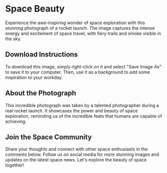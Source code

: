 <!--font:Poppins-->

# Space Beauty

Experience the awe-inspiring wonder of space exploration with this stunning photograph of a rocket launch. The image captures the intense energy and excitement of space travel, with fiery trails and smoke visible in the sky.

## Download Instructions

To download this image, simply right-click on it and select "Save Image As" to save it to your computer. Then, use it as a background to add some inspiration to your workday.

## About the Photograph

This incredible photograph was taken by a talented photographer during a real rocket launch. It showcases the power and beauty of space exploration, reminding us of the incredible feats that humans are capable of achieving.

## Join the Space Community

Share your thoughts and connect with other space enthusiasts in the comments below. Follow us on social media for more stunning images and updates on the latest space news. Let's explore the beauty of space together!

<!--

Write me markdown content of website with wallpaper:

"A realistic photograph of a rocket launch, with fiery trails and smoke visible in the sky."

The header of the page should not be copy of the text but rather a real content of the website which is using this wallpaper.


---


# Space Exploration Wallpaper

Decorate your desktop with this stunning photograph of a rocket launch! The image captures the intense energy and excitement of space exploration, with fiery trails and smoke visible in the sky.

## Download Instructions

To download this wallpaper, simply right-click on the image and select "Save Image As" to save it to your computer. Then, set it as your desktop background to add some inspiration to your workday.

## About the Photograph

This incredible photograph was taken by a talented photographer during a real rocket launch. It showcases the power and beauty of space exploration, reminding us of the incredible feats that humans are capable of achieving.

## Share Your Thoughts

We'd love to hear what you think of this wallpaper! Share your thoughts and feedback in the comments below, or tag us on social media using #SpaceExplorationWallpaper. And don't forget to check out our other wallpapers for more stunning images to decorate your desktop.


---


Heading should not include word "wallpaper". The website should not be about the wallpaper itself, wallpaper is just a related background, rewrite whole content.


---


# Explore the Beauty of Space

Experience the awe-inspiring wonder of space exploration with this stunning photograph of a rocket launch. The image captures the intense energy and excitement of space travel, with fiery trails and smoke visible in the sky.

## Download Instructions

To download this image, simply right-click on it and select "Save Image As" to save it to your computer. Then, use it as a background to add some inspiration to your workday.

## About the Photograph

This incredible photograph was taken by a talented photographer during a real rocket launch. It showcases the power and beauty of space exploration, reminding us of the incredible feats that humans are capable of achieving.

## Join the Space Community

Share your thoughts and connect with other space enthusiasts in the comments below. Follow us on social media for more stunning images and updates on the latest space news. Let's explore the beauty of space together!


---


Write me a Google font which is best fitting for the website.

Pick from the list:
- Lobster
- Raleway
- Roboto
- Orbitron
- Great Vibes
- Alegreya
- Futura
- Inter
- Cinzel Decorative
- IBM Plex Sans
- Cinzel
- Dancing Script
- Open Sans
- Lato
- Poppins
- Playfair Display
- Barlow Condensed
- Cabin
- Exo 2
- Cormorant Garamond
- Barlow Condensed
- Montserrat


Write just the font name nothing else.


---


Poppins

-->
